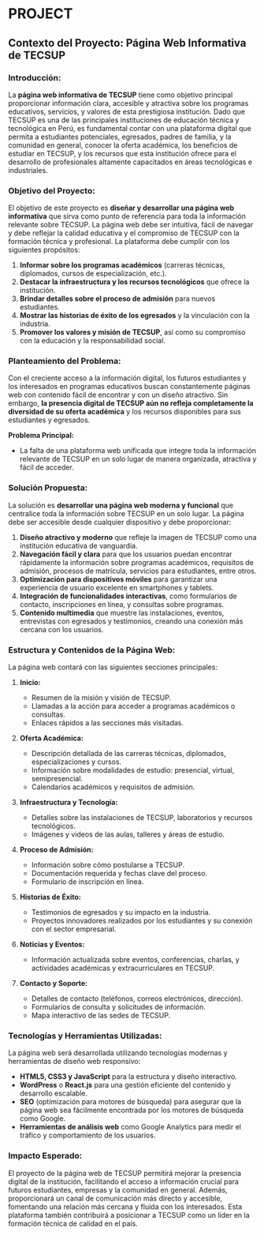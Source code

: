 # PROJECT
## Contexto del Proyecto: Página Web Informativa de TECSUP

### **Introducción:**

La **página web informativa de TECSUP** tiene como objetivo principal proporcionar información clara, accesible y atractiva sobre los programas educativos, servicios, y valores de esta prestigiosa institución. Dado que TECSUP es una de las principales instituciones de educación técnica y tecnológica en Perú, es fundamental contar con una plataforma digital que permita a estudiantes potenciales, egresados, padres de familia, y la comunidad en general, conocer la oferta académica, los beneficios de estudiar en TECSUP, y los recursos que esta institución ofrece para el desarrollo de profesionales altamente capacitados en áreas tecnológicas e industriales.

### **Objetivo del Proyecto:**

El objetivo de este proyecto es **diseñar y desarrollar una página web informativa** que sirva como punto de referencia para toda la información relevante sobre TECSUP. La página web debe ser intuitiva, fácil de navegar y debe reflejar la calidad educativa y el compromiso de TECSUP con la formación técnica y profesional. La plataforma debe cumplir con los siguientes propósitos:

1. **Informar sobre los programas académicos** (carreras técnicas, diplomados, cursos de especialización, etc.).
2. **Destacar la infraestructura y los recursos tecnológicos** que ofrece la institución.
3. **Brindar detalles sobre el proceso de admisión** para nuevos estudiantes.
4. **Mostrar las historias de éxito de los egresados** y la vinculación con la industria.
5. **Promover los valores y misión de TECSUP**, así como su compromiso con la educación y la responsabilidad social.

### **Planteamiento del Problema:**

Con el creciente acceso a la información digital, los futuros estudiantes y los interesados en programas educativos buscan constantemente páginas web con contenido fácil de encontrar y con un diseño atractivo. Sin embargo, **la presencia digital de TECSUP aún no refleja completamente la diversidad de su oferta académica** y los recursos disponibles para sus estudiantes y egresados.

**Problema Principal:**

* La falta de una plataforma web unificada que integre toda la información relevante de TECSUP en un solo lugar de manera organizada, atractiva y fácil de acceder.

### **Solución Propuesta:**

La solución es **desarrollar una página web moderna y funcional** que centralice toda la información sobre TECSUP en un solo lugar. La página debe ser accesible desde cualquier dispositivo y debe proporcionar:

1. **Diseño atractivo y moderno** que refleje la imagen de TECSUP como una institución educativa de vanguardia.
2. **Navegación fácil y clara** para que los usuarios puedan encontrar rápidamente la información sobre programas académicos, requisitos de admisión, procesos de matrícula, servicios para estudiantes, entre otros.
3. **Optimización para dispositivos móviles** para garantizar una experiencia de usuario excelente en smartphones y tablets.
4. **Integración de funcionalidades interactivas**, como formularios de contacto, inscripciones en línea, y consultas sobre programas.
5. **Contenido multimedia** que muestre las instalaciones, eventos, entrevistas con egresados y testimonios, creando una conexión más cercana con los usuarios.

### **Estructura y Contenidos de la Página Web:**

La página web contará con las siguientes secciones principales:

1. **Inicio:**

   * Resumen de la misión y visión de TECSUP.
   * Llamadas a la acción para acceder a programas académicos o consultas.
   * Enlaces rápidos a las secciones más visitadas.

2. **Oferta Académica:**

   * Descripción detallada de las carreras técnicas, diplomados, especializaciones y cursos.
   * Información sobre modalidades de estudio: presencial, virtual, semipresencial.
   * Calendarios académicos y requisitos de admisión.

3. **Infraestructura y Tecnología:**

   * Detalles sobre las instalaciones de TECSUP, laboratorios y recursos tecnológicos.
   * Imágenes y videos de las aulas, talleres y áreas de estudio.

4. **Proceso de Admisión:**

   * Información sobre cómo postularse a TECSUP.
   * Documentación requerida y fechas clave del proceso.
   * Formulario de inscripción en línea.

5. **Historias de Éxito:**

   * Testimonios de egresados y su impacto en la industria.
   * Proyectos innovadores realizados por los estudiantes y su conexión con el sector empresarial.

6. **Noticias y Eventos:**

   * Información actualizada sobre eventos, conferencias, charlas, y actividades académicas y extracurriculares en TECSUP.

7. **Contacto y Soporte:**

   * Detalles de contacto (teléfonos, correos electrónicos, dirección).
   * Formularios de consulta y solicitudes de información.
   * Mapa interactivo de las sedes de TECSUP.

### **Tecnologías y Herramientas Utilizadas:**

La página web será desarrollada utilizando tecnologías modernas y herramientas de diseño web responsivo:

* **HTML5, CSS3 y JavaScript** para la estructura y diseño interactivo.
* **WordPress** o **React.js** para una gestión eficiente del contenido y desarrollo escalable.
* **SEO** (optimización para motores de búsqueda) para asegurar que la página web sea fácilmente encontrada por los motores de búsqueda como Google.
* **Herramientas de análisis web** como Google Analytics para medir el tráfico y comportamiento de los usuarios.

### **Impacto Esperado:**

El proyecto de la página web de TECSUP permitirá mejorar la presencia digital de la institución, facilitando el acceso a información crucial para futuros estudiantes, empresas y la comunidad en general. Además, proporcionará un canal de comunicación más directo y accesible, fomentando una relación más cercana y fluida con los interesados. Esta plataforma también contribuirá a posicionar a TECSUP como un líder en la formación técnica de calidad en el país.
